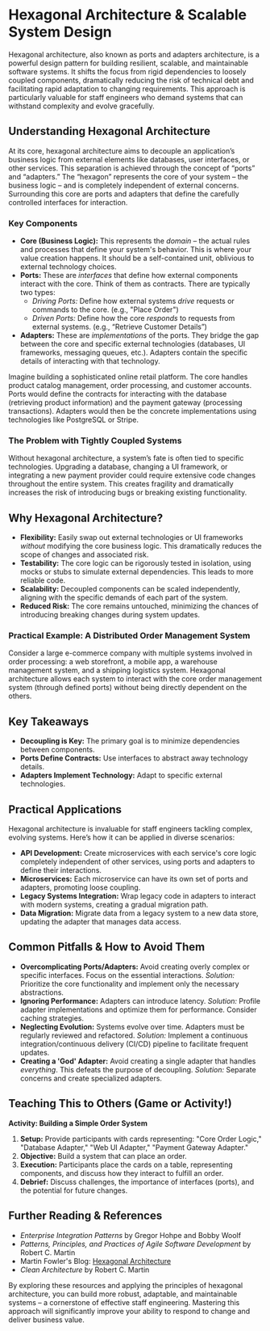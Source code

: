 # Hexagonal Architecture & Scalable System Design

Hexagonal architecture, also known as ports and adapters architecture, is a powerful design pattern for building resilient, scalable, and maintainable software systems. It shifts the focus from rigid dependencies to loosely coupled components, dramatically reducing the risk of technical debt and facilitating rapid adaptation to changing requirements. This approach is particularly valuable for staff engineers who demand systems that can withstand complexity and evolve gracefully.

## Understanding Hexagonal Architecture

At its core, hexagonal architecture aims to decouple an application’s business logic from external elements like databases, user interfaces, or other services. This separation is achieved through the concept of “ports” and “adapters.” The “hexagon” represents the core of your system – the business logic – and is completely independent of external concerns. Surrounding this core are ports and adapters that define the carefully controlled interfaces for interaction.

### Key Components

- **Core (Business Logic):** This represents the _domain_ – the actual rules and processes that define your system's behavior. This is where your value creation happens. It should be a self-contained unit, oblivious to external technology choices.
- **Ports:** These are _interfaces_ that define how external components interact with the core. Think of them as contracts. There are typically two types:
  - _Driving Ports:_ Define how external systems _drive_ requests or commands to the core. (e.g., "Place Order")
  - _Driven Ports:_ Define how the core _responds_ to requests from external systems. (e.g., “Retrieve Customer Details”)
- **Adapters:** These are _implementations_ of the ports. They bridge the gap between the core and specific external technologies (databases, UI frameworks, messaging queues, etc.). Adapters contain the specific details of interacting with that technology.

Imagine building a sophisticated online retail platform. The core handles product catalog management, order processing, and customer accounts. Ports would define the contracts for interacting with the database (retrieving product information) and the payment gateway (processing transactions). Adapters would then be the concrete implementations using technologies like PostgreSQL or Stripe.

### The Problem with Tightly Coupled Systems

Without hexagonal architecture, a system’s fate is often tied to specific technologies. Upgrading a database, changing a UI framework, or integrating a new payment provider could require extensive code changes throughout the entire system. This creates fragility and dramatically increases the risk of introducing bugs or breaking existing functionality.

## Why Hexagonal Architecture?

- **Flexibility:** Easily swap out external technologies or UI frameworks _without_ modifying the core business logic. This dramatically reduces the scope of changes and associated risk.
- **Testability:** The core logic can be rigorously tested in isolation, using mocks or stubs to simulate external dependencies. This leads to more reliable code.
- **Scalability:** Decoupled components can be scaled independently, aligning with the specific demands of each part of the system.
- **Reduced Risk:** The core remains untouched, minimizing the chances of introducing breaking changes during system updates.

### Practical Example: A Distributed Order Management System

Consider a large e-commerce company with multiple systems involved in order processing: a web storefront, a mobile app, a warehouse management system, and a shipping logistics system. Hexagonal architecture allows each system to interact with the core order management system (through defined ports) without being directly dependent on the others.

## Key Takeaways

- **Decoupling is Key:** The primary goal is to minimize dependencies between components.
- **Ports Define Contracts:** Use interfaces to abstract away technology details.
- **Adapters Implement Technology:** Adapt to specific external technologies.

## Practical Applications

Hexagonal architecture is invaluable for staff engineers tackling complex, evolving systems. Here’s how it can be applied in diverse scenarios:

- **API Development:** Create microservices with each service's core logic completely independent of other services, using ports and adapters to define their interactions.
- **Microservices:** Each microservice can have its own set of ports and adapters, promoting loose coupling.
- **Legacy Systems Integration:** Wrap legacy code in adapters to interact with modern systems, creating a gradual migration path.
- **Data Migration:** Migrate data from a legacy system to a new data store, updating the adapter that manages data access.

## Common Pitfalls & How to Avoid Them

- **Overcomplicating Ports/Adapters:** Avoid creating overly complex or specific interfaces. Focus on the essential interactions. _Solution:_ Prioritize the core functionality and implement only the necessary abstractions.
- **Ignoring Performance:** Adapters can introduce latency. _Solution:_ Profile adapter implementations and optimize them for performance. Consider caching strategies.
- **Neglecting Evolution:** Systems evolve over time. Adapters must be regularly reviewed and refactored. _Solution:_ Implement a continuous integration/continuous delivery (CI/CD) pipeline to facilitate frequent updates.
- **Creating a 'God' Adapter:** Avoid creating a single adapter that handles _everything_. This defeats the purpose of decoupling. _Solution:_ Separate concerns and create specialized adapters.

## Teaching This to Others (Game or Activity!)

**Activity: Building a Simple Order System**

1.  **Setup:** Provide participants with cards representing: "Core Order Logic," "Database Adapter," "Web UI Adapter," "Payment Gateway Adapter."
2.  **Objective:** Build a system that can place an order.
3.  **Execution:** Participants place the cards on a table, representing components, and discuss how they interact to fulfill an order.
4.  **Debrief:** Discuss challenges, the importance of interfaces (ports), and the potential for future changes.

## Further Reading & References

- _Enterprise Integration Patterns_ by Gregor Hohpe and Bobby Woolf
- _Patterns, Principles, and Practices of Agile Software Development_ by Robert C. Martin
- Martin Fowler's Blog: [Hexagonal Architecture](https://martinfowler.com/bliki/HexagonalArchitecture.html)
- _Clean Architecture_ by Robert C. Martin

By exploring these resources and applying the principles of hexagonal architecture, you can build more robust, adaptable, and maintainable systems – a cornerstone of effective staff engineering. Mastering this approach will significantly improve your ability to respond to change and deliver business value.

